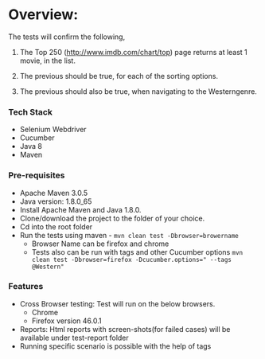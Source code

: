 # Overview:

The tests will confirm the following,

1. The Top 250 (http://www.imdb.com/chart/top) page returns at least 1 movie​, in the list.

2. The previous should be true, for each of the sorting options.

3. The previous should also be true, when navigating to the Western​genre.

### Tech Stack
- Selenium Webdriver 
- Cucumber 
- Java 8
- Maven

### Pre-requisites
- Apache Maven 3.0.5
- Java version: 1.8.0_65
- Install Apache Maven and Java 1.8.0.
- Clone/download the project to the folder of your choice.
- Cd into the root folder
- Run the tests using maven - `mvn clean test -Dbrowser=browername`
    - Browser Name can be firefox and chrome
    - Tests also can be run with tags and other Cucumber options
      `mvn clean test -Dbrowser=firefox -Dcucumber.options=" --tags @Western"`

### Features
- Cross Browser testing: Test will run on the below browsers.
    - Chrome
    - Firefox version 46.0.1
- Reports: Html reports with screen-shots(for failed cases) will be available under test-report folder
- Running specific scenario is possible with the help of tags